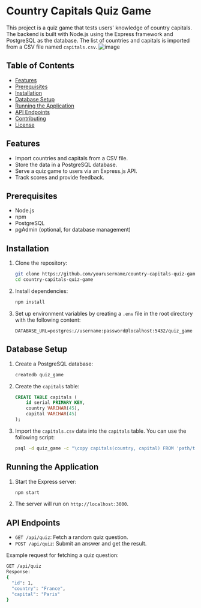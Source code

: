 # Country Capitals Quiz Game

This project is a quiz game that tests users' knowledge of country capitals. The backend is built with Node.js using the Express framework and PostgreSQL as the database. The list of countries and capitals is imported from a CSV file named `capitals.csv`.
![image](https://github.com/nradhesh/Country-Quiz-POSTGRESQL/assets/136627964/d8ef16b5-0531-45d8-ac56-5ad832656b0c)

## Table of Contents

- [Features](#features)
- [Prerequisites](#prerequisites)
- [Installation](#installation)
- [Database Setup](#database-setup)
- [Running the Application](#running-the-application)
- [API Endpoints](#api-endpoints)
- [Contributing](#contributing)
- [License](#license)

## Features

- Import countries and capitals from a CSV file.
- Store the data in a PostgreSQL database.
- Serve a quiz game to users via an Express.js API.
- Track scores and provide feedback.

## Prerequisites

- Node.js
- npm
- PostgreSQL
- pgAdmin (optional, for database management)

## Installation

1. Clone the repository:

    ```sh
    git clone https://github.com/yourusername/country-capitals-quiz-game.git
    cd country-capitals-quiz-game
    ```

2. Install dependencies:

    ```sh
    npm install
    ```

3. Set up environment variables by creating a `.env` file in the root directory with the following content:

    ```env
    DATABASE_URL=postgres://username:password@localhost:5432/quiz_game
    ```

## Database Setup

1. Create a PostgreSQL database:

    ```sh
    createdb quiz_game
    ```

2. Create the `capitals` table:

    ```sql
    CREATE TABLE capitals (
        id serial PRIMARY KEY,
        country VARCHAR(45),
        capital VARCHAR(45)
    );
    ```

3. Import the `capitals.csv` data into the `capitals` table. You can use the following script:

    ```sh
    psql -d quiz_game -c "\copy capitals(country, capital) FROM 'path/to/capitals.csv' DELIMITER ',' CSV HEADER;"
    ```

## Running the Application

1. Start the Express server:

    ```sh
    npm start
    ```

2. The server will run on `http://localhost:3000`.

## API Endpoints

- `GET /api/quiz`: Fetch a random quiz question.
- `POST /api/quiz`: Submit an answer and get the result.

Example request for fetching a quiz question:

```sh
GET /api/quiz
Response:
{
  "id": 1,
  "country": "France",
  "capital": "Paris"
}
